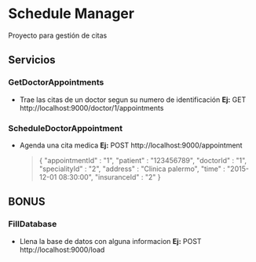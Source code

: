 # Schedule Manager

Proyecto para gestión de citas

## Servicios

### GetDoctorAppointments

 * Trae las citas de un doctor segun su numero de identificación
   **Ej:** GET http://localhost:9000/doctor/1/appointments

### ScheduleDoctorAppointment

 * Agenda una cita medica
   **Ej:** POST http://localhost:9000/appointment
   
   >{
     "appointmentId" : "1",
     "patient" : "123456789",
     "doctorId" : "1",
     "specialityId" : "2",
     "address" : "Clinica palermo",
     "time" : "2015-12-01 08:30:00",
     "insuranceId" : "2"
   }
   

## BONUS

### FillDatabase

 * Llena la base de datos con alguna informacion
   **Ej:** POST http://localhost:9000/load



